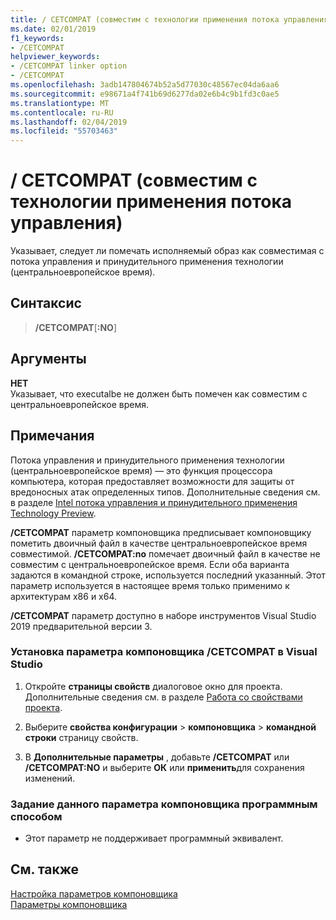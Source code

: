 ```yaml
---
title: / CETCOMPAT (совместим с технологии применения потока управления)
ms.date: 02/01/2019
f1_keywords:
- /CETCOMPAT
helpviewer_keywords:
- /CETCOMPAT linker option
- /CETCOMPAT
ms.openlocfilehash: 3adb147804674b52a5d77030c48567ec04da6aa6
ms.sourcegitcommit: e98671a4f741b69d6277da02e6b4c9b1fd3c0ae5
ms.translationtype: MT
ms.contentlocale: ru-RU
ms.lasthandoff: 02/04/2019
ms.locfileid: "55703463"
---
```

# <a name="cetcompat-control-flow-enforcement-technology-compatible"></a>/ CETCOMPAT (совместим с технологии применения потока управления)

Указывает, следует ли помечать исполняемый образ как совместимая с потока управления и принудительного применения технологии (центральноевропейское время).

## <a name="syntax"></a>Синтаксис

> **/CETCOMPAT**\[**:NO**]

## <a name="arguments"></a>Аргументы

**НЕТ**<br/>
Указывает, что executalbe не должен быть помечен как совместим с центральноевропейское время.

## <a name="remarks"></a>Примечания

Потока управления и принудительного применения технологии (центральноевропейское время) — это функция процессора компьютера, которая предоставляет возможности для защиты от вредоносных атак определенных типов. Дополнительные сведения см. в разделе [Intel потока управления и принудительного применения Technology Preview](https://software.intel.com/sites/default/files/managed/4d/2a/control-flow-enforcement-technology-preview.pdf).

**/CETCOMPAT** параметр компоновщика предписывает компоновщику пометить двоичный файл в качестве центральноевропейское время совместимой. **/CETCOMPAT:no** помечает двоичный файл в качестве не совместим с центральноевропейское время. Если оба варианта задаются в командной строке, используется последний указанный. Этот параметр используется в настоящее время только применимо к архитектурам x86 и x64.

**/CETCOMPAT** параметр доступно в наборе инструментов Visual Studio 2019 предварительной версии 3.

### <a name="to-set-the-cetcompat-linker-option-in-visual-studio"></a>Установка параметра компоновщика /CETCOMPAT в Visual Studio

1. Откройте **страницы свойств** диалоговое окно для проекта. Дополнительные сведения см. в разделе [Работа со свойствами проекта](../../ide/working-with-project-properties.md).

1. Выберите **свойства конфигурации** > **компоновщика** > **командной строки** страницу свойств.

1. В **Дополнительные параметры** , добавьте **/CETCOMPAT** или **/CETCOMPAT:NO** и выберите **ОК** или **применить**для сохранения изменений.

### <a name="to-set-this-linker-option-programmatically"></a>Задание данного параметра компоновщика программным способом

- Этот параметр не поддерживает программный эквивалент.

## <a name="see-also"></a>См. также

[Настройка параметров компоновщика](../../build/reference/setting-linker-options.md)<br/>
[Параметры компоновщика](../../build/reference/linker-options.md)

